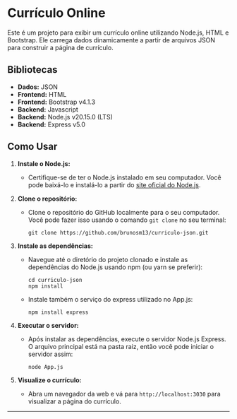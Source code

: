 # Currículo Online

Este é um projeto para exibir um currículo online utilizando Node.js, HTML e Bootstrap. Ele carrega dados dinamicamente a partir de arquivos JSON para construir a página de currículo.

## Bibliotecas
- **Dados:** JSON
- **Frontend:** HTML
- **Frontend:** Bootstrap v4.1.3
- **Backend:** Javascript
- **Backend:** Node.js v20.15.0 (LTS)
- **Backend:** Express v5.0

## Como Usar

1. **Instale o Node.js:**
   - Certifique-se de ter o Node.js instalado em seu computador. Você pode baixá-lo e instalá-lo a partir do [site oficial do Node.js](https://nodejs.org/).

2. **Clone o repositório:**
   - Clone o repositório do GitHub localmente para o seu computador. Você pode fazer isso usando o comando `git clone` no seu terminal:

     ```
     git clone https://github.com/brunosm13/curriculo-json.git
     ```

3. **Instale as dependências:**
   - Navegue até o diretório do projeto clonado e instale as dependências do Node.js usando npm (ou yarn se preferir):

     ```
     cd curriculo-json
     npm install
     ```
   - Instale também o serviço do express utilizado no App.js:
     ```
     npm install express
     ```

4. **Executar o servidor:**
   - Após instalar as dependências, execute o servidor Node.js Express. O arquivo principal está na pasta raiz, então você pode iniciar o servidor assim:
     ```
     node App.js
     ```

5. **Visualize o currículo:**
   - Abra um navegador da web e vá para `http://localhost:3030` para visualizar a página do currículo.
---



